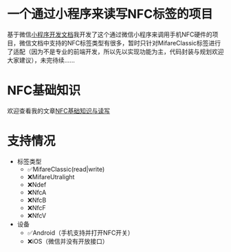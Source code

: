 # 一个通过小程序来读写NFC标签的项目
基于微信[小程序开发文档](https://developers.weixin.qq.com/miniprogram/dev/api/device/nfc/wx.getNFCAdapter.html)我开发了这个通过微信小程序来调用手机NFC硬件的项目，微信文档中支持的NFC标签类型有很多，暂时只针对MifareClassic标签进行了适配（因为不是专业的前端开发，所以先以实现功能为主，代码封装与规划欢迎大家建议），未完待续......
# NFC基础知识
欢迎查看我的文章[NFC基础知识与读写](https://mangk.github.io/2022/11/18/NFC基础知识与读写/)
# 支持情况
- 标签类型
  - ✅MifareClassic(read|write)
  - ❌MifareUtralight
  - ❌Ndef
  - ❌NfcA
  - ❌NfcB
  - ❌NfcF
  - ❌NfcV
- 设备
  - ✅Android（手机支持并打开NFC开关）
  - ❌iOS（微信并没有开放接口）